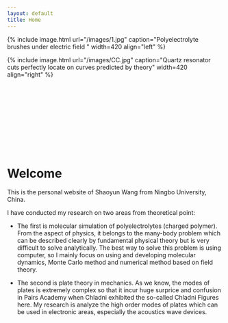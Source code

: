 ```yaml
---
layout: default
title: Home
---
```


{% include image.html url="/images/1.jpg" caption="Polyelectrolyte brushes under electric field "  width=420 align="left" %}

{% include image.html url="/images/CC.jpg"  caption="Quartz resonator cuts perfectly locate on curves predicted by theory" width=420 align="right" %}



<br>

<br>

<br>

<br>

<br>

<br>

<br>

<br>

<br>



# Welcome

This is the personal website of Shaoyun Wang from Ningbo University, China.

I have conducted my research on two areas from theoretical point:

+ The first is molecular simulation of polyelectrolytes (charged polymer). From the aspect of physics, it belongs to the many-body problem which can be described clearly by fundamental physical theory but is very difficult to solve analytically. The best way to solve this problem is using computer, so I mainly focus on using and developing molecular dynamics, Monte Carlo method and numerical method based on field theory.  

  

+ The second is plate theory in mechanics. As we know, the modes of plates is extremely complex so that it incur huge surprice and confusion in Pairs Academy when Chladni exhibited the so-called Chladni Figures here. My research is analyze the high order modes of plates which can be used in electronic areas, especially the acoustics wave devices.









